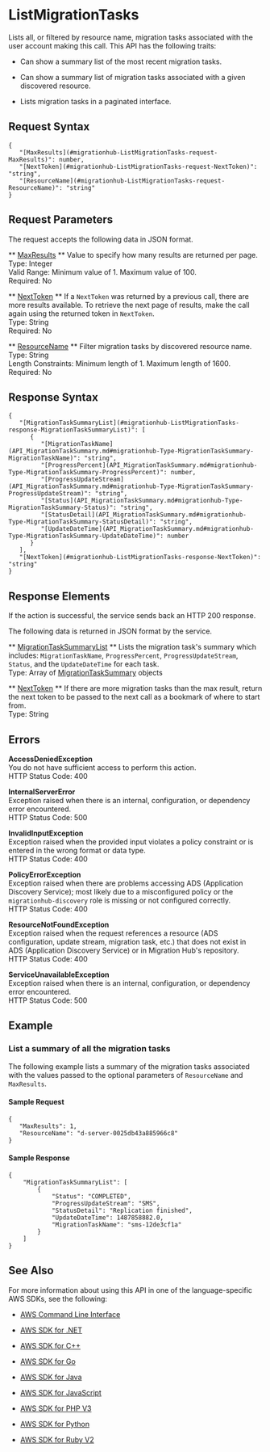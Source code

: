 # ListMigrationTasks<a name="API_ListMigrationTasks"></a>

Lists all, or filtered by resource name, migration tasks associated with the user account making this call\. This API has the following traits:

+ Can show a summary list of the most recent migration tasks\.

+ Can show a summary list of migration tasks associated with a given discovered resource\.

+ Lists migration tasks in a paginated interface\.

## Request Syntax<a name="API_ListMigrationTasks_RequestSyntax"></a>

```
{
   "[MaxResults](#migrationhub-ListMigrationTasks-request-MaxResults)": number,
   "[NextToken](#migrationhub-ListMigrationTasks-request-NextToken)": "string",
   "[ResourceName](#migrationhub-ListMigrationTasks-request-ResourceName)": "string"
}
```

## Request Parameters<a name="API_ListMigrationTasks_RequestParameters"></a>

The request accepts the following data in JSON format\.

 ** [MaxResults](#API_ListMigrationTasks_RequestSyntax) **   <a name="migrationhub-ListMigrationTasks-request-MaxResults"></a>
Value to specify how many results are returned per page\.  
Type: Integer  
Valid Range: Minimum value of 1\. Maximum value of 100\.  
Required: No

 ** [NextToken](#API_ListMigrationTasks_RequestSyntax) **   <a name="migrationhub-ListMigrationTasks-request-NextToken"></a>
If a `NextToken` was returned by a previous call, there are more results available\. To retrieve the next page of results, make the call again using the returned token in `NextToken`\.  
Type: String  
Required: No

 ** [ResourceName](#API_ListMigrationTasks_RequestSyntax) **   <a name="migrationhub-ListMigrationTasks-request-ResourceName"></a>
Filter migration tasks by discovered resource name\.  
Type: String  
Length Constraints: Minimum length of 1\. Maximum length of 1600\.  
Required: No

## Response Syntax<a name="API_ListMigrationTasks_ResponseSyntax"></a>

```
{
   "[MigrationTaskSummaryList](#migrationhub-ListMigrationTasks-response-MigrationTaskSummaryList)": [ 
      { 
         "[MigrationTaskName](API_MigrationTaskSummary.md#migrationhub-Type-MigrationTaskSummary-MigrationTaskName)": "string",
         "[ProgressPercent](API_MigrationTaskSummary.md#migrationhub-Type-MigrationTaskSummary-ProgressPercent)": number,
         "[ProgressUpdateStream](API_MigrationTaskSummary.md#migrationhub-Type-MigrationTaskSummary-ProgressUpdateStream)": "string",
         "[Status](API_MigrationTaskSummary.md#migrationhub-Type-MigrationTaskSummary-Status)": "string",
         "[StatusDetail](API_MigrationTaskSummary.md#migrationhub-Type-MigrationTaskSummary-StatusDetail)": "string",
         "[UpdateDateTime](API_MigrationTaskSummary.md#migrationhub-Type-MigrationTaskSummary-UpdateDateTime)": number
      }
   ],
   "[NextToken](#migrationhub-ListMigrationTasks-response-NextToken)": "string"
}
```

## Response Elements<a name="API_ListMigrationTasks_ResponseElements"></a>

If the action is successful, the service sends back an HTTP 200 response\.

The following data is returned in JSON format by the service\.

 ** [MigrationTaskSummaryList](#API_ListMigrationTasks_ResponseSyntax) **   <a name="migrationhub-ListMigrationTasks-response-MigrationTaskSummaryList"></a>
Lists the migration task's summary which includes: `MigrationTaskName`, `ProgressPercent`, `ProgressUpdateStream`, `Status`, and the `UpdateDateTime` for each task\.  
Type: Array of [MigrationTaskSummary](API_MigrationTaskSummary.md) objects

 ** [NextToken](#API_ListMigrationTasks_ResponseSyntax) **   <a name="migrationhub-ListMigrationTasks-response-NextToken"></a>
If there are more migration tasks than the max result, return the next token to be passed to the next call as a bookmark of where to start from\.  
Type: String

## Errors<a name="API_ListMigrationTasks_Errors"></a>

 **AccessDeniedException**   
You do not have sufficient access to perform this action\.  
HTTP Status Code: 400

 **InternalServerError**   
Exception raised when there is an internal, configuration, or dependency error encountered\.  
HTTP Status Code: 500

 **InvalidInputException**   
Exception raised when the provided input violates a policy constraint or is entered in the wrong format or data type\.  
HTTP Status Code: 400

 **PolicyErrorException**   
Exception raised when there are problems accessing ADS \(Application Discovery Service\); most likely due to a misconfigured policy or the `migrationhub-discovery` role is missing or not configured correctly\.  
HTTP Status Code: 400

 **ResourceNotFoundException**   
Exception raised when the request references a resource \(ADS configuration, update stream, migration task, etc\.\) that does not exist in ADS \(Application Discovery Service\) or in Migration Hub's repository\.  
HTTP Status Code: 400

 **ServiceUnavailableException**   
Exception raised when there is an internal, configuration, or dependency error encountered\.  
HTTP Status Code: 500

## Example<a name="API_ListMigrationTasks_Examples"></a>

### List a summary of all the migration tasks<a name="API_ListMigrationTasks_Example_1"></a>

The following example lists a summary of the migration tasks associated with the values passed to the optional parameters of `ResourceName` and `MaxResults`\.

#### Sample Request<a name="API_ListMigrationTasks_Example_1_Request"></a>

```
{
   "MaxResults": 1,
   "ResourceName": "d-server-0025db43a885966c8"
}
```

#### Sample Response<a name="API_ListMigrationTasks_Example_1_Response"></a>

```
{
    "MigrationTaskSummaryList": [
        {
            "Status": "COMPLETED", 
            "ProgressUpdateStream": "SMS", 
            "StatusDetail": "Replication finished", 
            "UpdateDateTime": 1487858882.0, 
            "MigrationTaskName": "sms-12de3cf1a"
        }
    ]
}
```

## See Also<a name="API_ListMigrationTasks_SeeAlso"></a>

For more information about using this API in one of the language\-specific AWS SDKs, see the following:

+  [AWS Command Line Interface](http://docs.aws.amazon.com/goto/aws-cli/AWSMigrationHub-2017-05-31/ListMigrationTasks) 

+  [AWS SDK for \.NET](http://docs.aws.amazon.com/goto/DotNetSDKV3/AWSMigrationHub-2017-05-31/ListMigrationTasks) 

+  [AWS SDK for C\+\+](http://docs.aws.amazon.com/goto/SdkForCpp/AWSMigrationHub-2017-05-31/ListMigrationTasks) 

+  [AWS SDK for Go](http://docs.aws.amazon.com/goto/SdkForGoV1/AWSMigrationHub-2017-05-31/ListMigrationTasks) 

+  [AWS SDK for Java](http://docs.aws.amazon.com/goto/SdkForJava/AWSMigrationHub-2017-05-31/ListMigrationTasks) 

+  [AWS SDK for JavaScript](http://docs.aws.amazon.com/goto/AWSJavaScriptSDK/AWSMigrationHub-2017-05-31/ListMigrationTasks) 

+  [AWS SDK for PHP V3](http://docs.aws.amazon.com/goto/SdkForPHPV3/AWSMigrationHub-2017-05-31/ListMigrationTasks) 

+  [AWS SDK for Python](http://docs.aws.amazon.com/goto/boto3/AWSMigrationHub-2017-05-31/ListMigrationTasks) 

+  [AWS SDK for Ruby V2](http://docs.aws.amazon.com/goto/SdkForRubyV2/AWSMigrationHub-2017-05-31/ListMigrationTasks) 